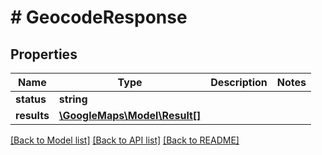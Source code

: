 # # GeocodeResponse

## Properties

Name | Type | Description | Notes
------------ | ------------- | ------------- | -------------
**status** | **string** |  | 
**results** | [**\GoogleMaps\Model\Result[]**](Result.md) |  | 

[[Back to Model list]](../../README.md#documentation-for-models) [[Back to API list]](../../README.md#documentation-for-api-endpoints) [[Back to README]](../../README.md)


